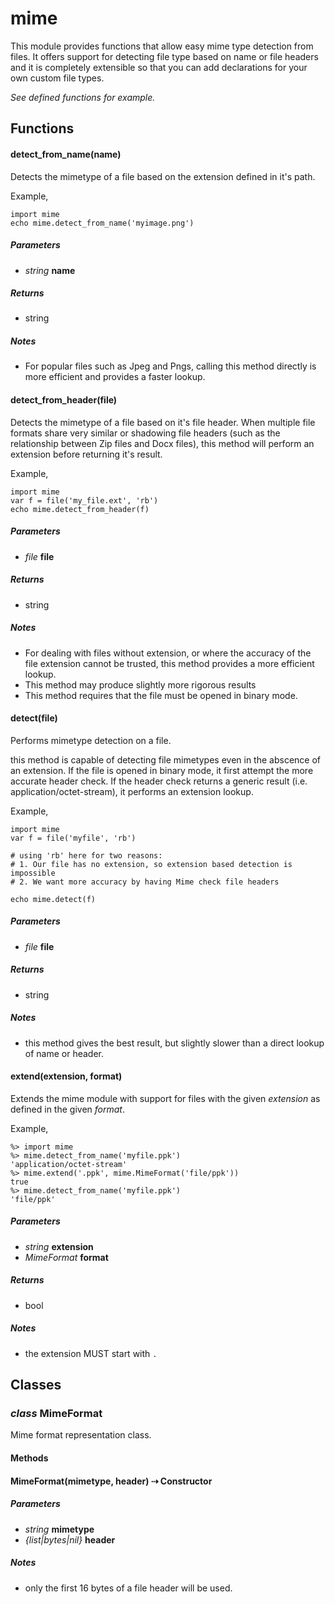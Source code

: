 # mime
This module provides functions that allow easy mime type detection from files. 
It offers support for detecting file type based on name or file headers and it 
is completely extensible so that you can add declarations for your own custom 
file types.

_See defined functions for example._

## Functions

#### detect\_from\_name(name)

Detects the mimetype of a file based on the
extension defined in it's path.

Example,

```blade
import mime
echo mime.detect_from_name('myimage.png')
```
##### Parameters

- _string_ **name**

##### Returns

- string
##### Notes

- For popular files such as Jpeg and Pngs, calling this method directly is more efficient and provides a faster lookup.



#### detect\_from\_header(file)

Detects the mimetype of a file based on it's file header.
When multiple file formats share very similar or shadowing
file headers (such as the relationship between Zip files and Docx files),
this method will perform an extension before returning it's result.

Example,

```blade
import mime
var f = file('my_file.ext', 'rb')
echo mime.detect_from_header(f)
```
##### Parameters

- _file_ **file**

##### Returns

- string
##### Notes

- For dealing with files without extension, or where the accuracy of the file extension cannot be trusted, this method provides a more efficient lookup.
- This method may produce slightly more rigorous results
- This method requires that the file must be opened in binary mode.



#### detect(file)

Performs mimetype detection on a file.

this method is capable of detecting file mimetypes even
in the abscence of an extension.
If the file is opened in binary mode, it first attempt the more
accurate header check. If the header check returns a generic result 
(i.e. application/octet-stream), it performs an extension lookup.

Example,

```blade
import mime
var f = file('myfile', 'rb')

# using 'rb' here for two reasons: 
# 1. Our file has no extension, so extension based detection is impossible
# 2. We want more accuracy by having Mime check file headers

echo mime.detect(f)
```
##### Parameters

- _file_ **file**

##### Returns

- string
##### Notes

- this method gives the best result, but slightly slower than a direct lookup of name or header.



#### extend(extension, format)

Extends the mime module with support for files with the given _extension_ as 
defined in the given _format_.

Example,

```blade-repl
%> import mime
%> mime.detect_from_name('myfile.ppk')
'application/octet-stream'
%> mime.extend('.ppk', mime.MimeFormat('file/ppk'))
true
%> mime.detect_from_name('myfile.ppk')
'file/ppk'
```
##### Parameters

- _string_ **extension**
- _MimeFormat_ **format**

##### Returns

- bool
##### Notes

- the extension MUST start with `.`



## Classes

### _class_ MimeFormat

Mime format representation class.

#### Methods

#### MimeFormat(mimetype, header) &#8674; Constructor


##### Parameters

- _string_ **mimetype**
- _{list|bytes|nil}_ **header**

##### Notes

- only the first 16 bytes of a file header will be used.



